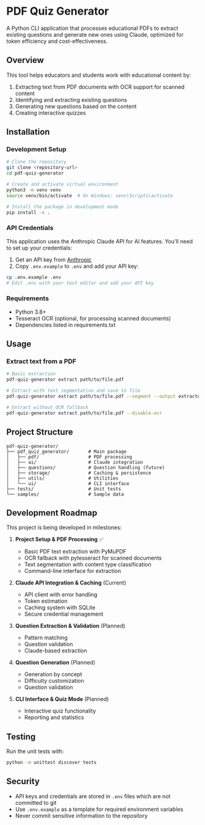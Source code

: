 # PDF Quiz Generator

A Python CLI application that processes educational PDFs to extract existing questions and generate new ones using Claude, optimized for token efficiency and cost-effectiveness.

## Overview

This tool helps educators and students work with educational content by:

1. Extracting text from PDF documents with OCR support for scanned content
2. Identifying and extracting existing questions
3. Generating new questions based on the content
4. Creating interactive quizzes

## Installation

### Development Setup

```bash
# Clone the repository
git clone <repository-url>
cd pdf-quiz-generator

# Create and activate virtual environment
python3 -m venv venv
source venv/bin/activate  # On Windows: venv\Scripts\activate

# Install the package in development mode
pip install -e .
```

### API Credentials

This application uses the Anthropic Claude API for AI features. You'll need to set up your credentials:

1. Get an API key from [Anthropic](https://console.anthropic.com/)
2. Copy `.env.example` to `.env` and add your API key:

```bash
cp .env.example .env
# Edit .env with your text editor and add your API key
```

### Requirements

- Python 3.8+
- Tesseract OCR (optional, for processing scanned documents)
- Dependencies listed in requirements.txt

## Usage

### Extract text from a PDF

```bash
# Basic extraction
pdf-quiz-generator extract path/to/file.pdf

# Extract with text segmentation and save to file
pdf-quiz-generator extract path/to/file.pdf --segment --output extracted_text.json

# Extract without OCR fallback
pdf-quiz-generator extract path/to/file.pdf --disable-ocr
```

## Project Structure

```
pdf-quiz-generator/
├── pdf_quiz_generator/       # Main package
│   ├── pdf/                  # PDF processing
│   ├── ai/                   # Claude integration
│   ├── questions/            # Question handling (future)
│   ├── storage/              # Caching & persistence
│   ├── utils/                # Utilities
│   └── ui/                   # CLI interface
├── tests/                    # Unit tests
└── samples/                  # Sample data
```

## Development Roadmap

This project is being developed in milestones:

1. **Project Setup & PDF Processing** ✅
   - Basic PDF text extraction with PyMuPDF
   - OCR fallback with pytesseract for scanned documents
   - Text segmentation with content type classification
   - Command-line interface for extraction

2. **Claude API Integration & Caching** (Current)
   - API client with error handling
   - Token estimation
   - Caching system with SQLite
   - Secure credential management

3. **Question Extraction & Validation** (Planned)
   - Pattern matching
   - Question validation
   - Claude-based extraction

4. **Question Generation** (Planned)
   - Generation by concept
   - Difficulty customization
   - Question validation

5. **CLI Interface & Quiz Mode** (Planned)
   - Interactive quiz functionality
   - Reporting and statistics

## Testing

Run the unit tests with:

```bash
python -m unittest discover tests
```

## Security

- API keys and credentials are stored in `.env` files which are not committed to git
- Use `.env.example` as a template for required environment variables
- Never commit sensitive information to the repository